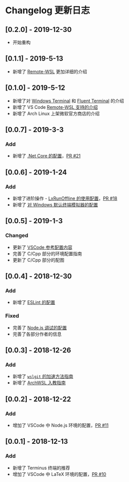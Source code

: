 # Changelog 更新日志

## [0.2.0] - 2019-12-30

- 开始重构

## [0.1.1] - 2019-5-13

- 新增了 [Remote-WSL](https://dowww.spencerwoo.com/3-VSCode/#remote-wsl-%E6%8F%92%E4%BB%B6) 更加详细的介绍

## [0.1.0] - 2019-5-12

- 新增了对 [Windows Terminal](https://dowww.spencerwoo.com/2-Toolchain/2-1-TerminalEnv.html#windows-terminal) 和 [Fluent Terminal](https://dowww.spencerwoo.com/2-Toolchain/2-1-TerminalEnv.html#fluent-terminal) 的介绍
- 新增了 VS Code [Remote-WSL 支持的介绍](https://dowww.spencerwoo.com/3-VSCode/3-0-Terminal.html#remote-wsl-%E6%8F%92%E4%BB%B6)
- 新增了 Arch Linux 上架微软官方商店的介绍

## [0.0.7] - 2019-3-3

### Add

- 新增了 [.Net Core 的配置](https://dowww.spencerwoo.com/3-VSCode/3-7-DotNetCore.html)，[PR #21](https://github.com/spencerwooo/dowww/pull/21)

## [0.0.6] - 2019-1-24

### Add

- 新增了进阶操作 - [LxRunOffline 的使用配置](https://dowww.spencerwoo.com/4-Advanced/4-2-LxRunOffline.html)，[PR #18](https://github.com/spencerwooo/dowww/pull/18)
- 新增了 [对 Windows 默认终端模拟器的配置](https://dowww.spencerwoo.com/2-Toolchain/2-1-TerminalEnv.html#%E9%BB%98%E8%AE%A4%E7%9A%84-wsl-%E7%BB%88%E7%AB%AF%E6%A8%A1%E6%8B%9F%E5%99%A8)

## [0.0.5] - 2019-1-3

### Changed

- 更新了 [VSCode 参考配置内容](https://dowww.spencerwoo.com/3-VSCode/#%E5%8F%82%E8%80%83%E9%85%8D%E7%BD%AE)
- 完善了 C/Cpp 部分的环境配置指南
- 更新了 C/Cpp 部分的配图

## [0.0.4] - 2018-12-30

### Add

- 新增了 [ESLint 的配置](https://dowww.spencerwoo.com/3-VSCode/3-6-NodeJS.html#配置-eslint)

### Fixed
- 完善了 [Node.js 调试的配置](https://dowww.spencerwoo.com/3-VSCode/3-6-NodeJS.html#调试-node-js-程序)
- 完善了各部分作者的信息

## [0.0.3] - 2018-12-26

### Add

- 新增了 [`wslgit` 的加速方法指南](https://dowww.spencerwoo.com/3-VSCode/3-1-Git.html#提升-git-on-wsl-的性能)
- 新增了 [ArchWSL 入教指南](https://dowww.spencerwoo.com/3-VSCode/3-1-Git.html#提升-git-on-wsl-的性能)

## [0.0.2] - 2018-12-22

### Add

- 增加了 VSCode 中 Node.js 环境的配置，[PR #11](https://github.com/spencerwooo/dowww/pull/11)

## [0.0.1] - 2018-12-13

### Add

- 新增了 Terminus 终端的推荐
- 增加了 VSCode 中 LaTeX 环境的配置，[PR #10](https://github.com/spencerwooo/dowww/pull/10)
